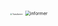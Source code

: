 <div align=center><img src="F:\project\Battery_RUL_Benchmark\models\readme_fig\Transformer.jpeg" alt="Transformer" style="zoom:20%;" /> <img src="F:\project\Battery_RUL_Benchmark\models\readme_fig\informer.png" alt="informer" style="zoom:50%;" /></div>


